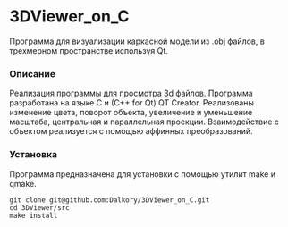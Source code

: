 # 3DViewer_on_C

Программа для визуализации каркасной модели из .obj файлов, в трехмерном пространстве используя Qt.

### Описание
Реализация программы для просмотра 3d файлов. Программа разработана на языке C и (С++ for Qt) QT Creator. Реализованы изменение цвета, поворот объекта, увеличение и уменьшение масштаба, центральная и параллельная проекции. Взаимодействие с объектом реализуется с помощью аффинных преобразований.

### Установка
Программа предназначена для установки с помощью утилит make и qmake.
```
git clone git@github.com:Dalkory/3DViewer_on_C.git
cd 3DViewer/src
make install
```

